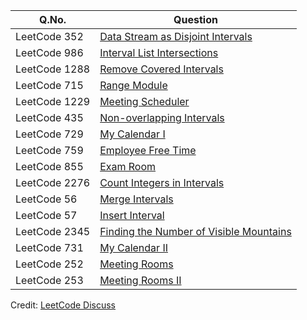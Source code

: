 | Q.No. |Question |
| --- | --- |
| LeetCode 352 | [ Data Stream as Disjoint Intervals](https://grid47.xyz/posts/leetcode_352) |
| LeetCode 986 | [ Interval List Intersections](https://grid47.xyz/posts/leetcode_986) |
| LeetCode 1288 | [ Remove Covered Intervals](https://grid47.xyz/posts/leetcode_1288) |
| LeetCode 715 | [ Range Module](https://grid47.xyz/posts/leetcode_715) |
| LeetCode 1229 | [ Meeting Scheduler](https://grid47.xyz/posts/leetcode_1229) |
| LeetCode 435 | [ Non-overlapping Intervals](https://grid47.xyz/posts/leetcode_435) |
| LeetCode 729 | [ My Calendar I](https://grid47.xyz/posts/leetcode_729) |
| LeetCode 759 | [ Employee Free Time](https://grid47.xyz/posts/leetcode_759) |
| LeetCode 855 | [ Exam Room](https://grid47.xyz/posts/leetcode_855) |
| LeetCode 2276 | [ Count Integers in Intervals](https://grid47.xyz/posts/leetcode_2276) |
| LeetCode 56 | [ Merge Intervals](https://grid47.xyz/posts/leetcode_56) |
| LeetCode 57 | [ Insert Interval](https://grid47.xyz/posts/leetcode_57) |
| LeetCode 2345 | [ Finding the Number of Visible Mountains](https://grid47.xyz/posts/leetcode_2345) |
| LeetCode 731 | [ My Calendar II](https://grid47.xyz/posts/leetcode_731) |
| LeetCode 252 | [ Meeting Rooms](https://grid47.xyz/posts/leetcode_252) |
| LeetCode 253 | [ Meeting Rooms II](https://grid47.xyz/posts/leetcode_253) |


Credit: [LeetCode Discuss](https://leetcode.com/discuss/general-discussion/990277/complete-list-of-all-interval-related-questions)